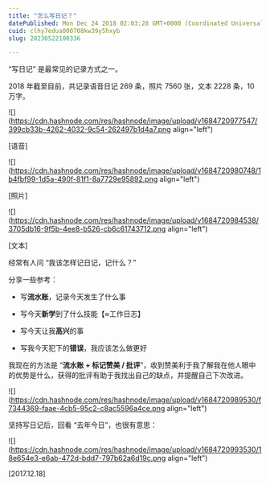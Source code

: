```yaml
---
title: "怎么写日记？"
datePublished: Mon Dec 24 2018 02:03:28 GMT+0000 (Coordinated Universal Time)
cuid: clhy7edua000708kw39y5hxyb
slug: 20230522100336

---
```


“写日记” 是最常见的记录方式之一。

2018 年截至目前，共记录语音日记 269 条，照片 7560 张，文本 2228 条，10 万字。

![](https://cdn.hashnode.com/res/hashnode/image/upload/v1684720977547/399cb33b-4262-4032-9c54-262497b1d4a7.png align="left")

\[语音\]

![](https://cdn.hashnode.com/res/hashnode/image/upload/v1684720980748/1b4fbf99-1d5a-490f-81f1-8a7729e95892.png align="left")

\[照片\]

![](https://cdn.hashnode.com/res/hashnode/image/upload/v1684720984538/3705db16-9f5b-4ee8-b526-cb6c61743712.png align="left")

\[文本\]

经常有人问 “我该怎样记日记，记什么？”

分享一些参考：

* 写**流水账**，记录今天发生了什么事
    
* 写今天**新学**到了什么技能【≈工作日志】
    
* 写今天让我**高兴**的事
    
* 写我今天犯下的**错误**，我应该怎么做更好
    

我现在的方法是 “**流水账 + 标记赞美 / 批评**”，收到赞美利于我了解我在他人眼中的优势是什么，获得的批评有助于我找出自己的缺点，并提醒自己下次改进。

![](https://cdn.hashnode.com/res/hashnode/image/upload/v1684720989530/f7344369-faae-4cb5-95c2-c8ac5596a4ce.png align="left")

坚持写日记后，回看 “去年今日”，也很有意思：

![](https://cdn.hashnode.com/res/hashnode/image/upload/v1684720993530/18e654e3-e6ab-472d-bdd7-797b62a6d19c.png align="left")

\[2017.12.18\]